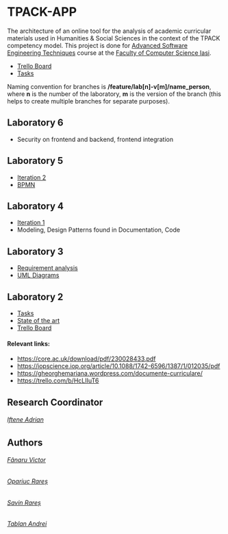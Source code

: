 # TPACK-APP
The architecture of an online tool for the analysis of academic curricular materials used in Humanities &amp; Social Sciences in the context of the TPACK competency model.
This project is done for [Advanced Software Engineering Techniques](https://profs.info.uaic.ro/~adiftene/Scoala/2024/ASET/index.htm?fbclid=IwAR10FNcD2G9hsoqALrrjuGcjkoKXhdoUwgk-fGPCgT3QaS9hAjPy35rcDas) course at the [Faculty of Computer Science Iasi](https://www.info.uaic.ro/).
- [Trello Board](https://trello.com/b/HcLIIuT6)
- [Tasks](https://docs.google.com/document/d/1bJmPpIYV2hopaFNLbNVE2fENTN-3CqJLhOjUI7_ayYs/edit#heading=h.98ibuv5xh786)

Naming convention for branches is **/feature/lab[n]-v[m]/name_person**, where **n** is the number of the laboratory, **m** is the version of the branch (this helps to create multiple branches for separate purposes). 

## Laboratory 6
- Security on frontend and backend, frontend integration
## Laboratory 5
- [Iteration 2](https://drive.google.com/drive/folders/1Ws48RU9TueaKKtXjONbFM_QL16Of_lxD)
- [BPMN](https://drive.google.com/drive/folders/1delZzB24iUtgdn6AyC3iCBKtIQ17oH-Q)
## Laboratory 4
- [Iteration 1](https://drive.google.com/drive/folders/1Ws48RU9TueaKKtXjONbFM_QL16Of_lxD)
- Modeling, Design Patterns found in Documentation, Code
## Laboratory 3
- [Requirement analysis](https://docs.google.com/document/d/1lAsE5mVDQusDkmSFsGU7FP6S6FCjtHQH_reb62fKUa0/edit?usp=sharing)
- [UML Diagrams](https://drive.google.com/drive/folders/1an3M8JxSFjJzNQUVav8LHmsHyzchS7dm?usp=drive_link)
## Laboratory 2
- [Tasks](https://docs.google.com/document/d/1bJmPpIYV2hopaFNLbNVE2fENTN-3CqJLhOjUI7_ayYs/edit#heading=h.98ibuv5xh786)
- [State of the art](https://docs.google.com/document/d/1mEsqO5sSPORfZqgE9qFCyTFXUMeDh0L_j7NiWWXlLAA/edit?usp=sharing)
- [Trello Board](https://trello.com/b/HcLIIuT6)
#### Relevant links:
- https://core.ac.uk/download/pdf/230028433.pdf
- https://iopscience.iop.org/article/10.1088/1742-6596/1387/1/012035/pdf 
- https://gheorghemariana.wordpress.com/documente-curriculare/
- https://trello.com/b/HcLIIuT6
## Research Coordinator
###### [Iftene Adrian](https://profs.info.uaic.ro/~adiftene/)
## Authors
###### [Fânaru Victor](https://github.com/FanaruVictor)
###### [Opariuc Rareș](https://github.com/OpariucRares)
###### [Savin Rareș](https://github.com/SavRares)
###### [Tablan Andrei](https://github.com/andreitablan)
